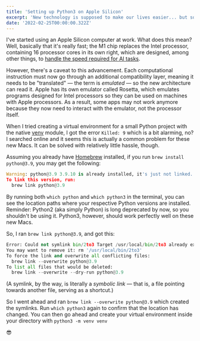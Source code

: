 ```yaml
---
title: 'Setting up Python3 on Apple Silicon'
excerpt: 'New technology is supposed to make our lives easier... but sometimes, you wish it wouldn''t bother. Don''t let Apple Silicon get in your way!'
date: '2022-02-25T00:00:00.322Z'
---
```


I've started using an Apple Silicon computer at work. What does this mean? Well, basically that it's really fast; the M1 chip replaces the Intel processor, containing 16 processor cores in its own right, which are designed, among other things, to [handle the speed required for AI tasks](https://uk.pcmag.com/laptops/129888/what-is-the-apple-m1-chip).

However, there's a caveat to this advancement. Each computational instruction must now go through an additional compatibility layer, meaning it needs to be "translated" — the term is *emulated* — so the new architecture can read it. Apple has its own emulator called Rosetta, which emulates programs designed for Intel processors so they can be used on machines with Apple processors. As a result, some apps may not work anymore because they now need to interact with the emulator, not the processor itself.

When I tried creating a virtual environment for a small Python project with the native [venv](https://docs.python.org/3/library/venv.html) module, I got the error `Killed: 9` which is a bit alarming, no? I searched online and it seems this is actually a common problem for these new Macs. It can be solved with relatively little hassle, though.

Assuming you already have [Homebrew](https://brew.sh/) installed, if you run `brew install python@3.9`, you may get the following:

```python
Warning: python@3.9 3.9.10 is already installed, it's just not linked. 
To link this version, run: 
  brew link python@3.9
```

By running both `which python` and `which python3` in the terminal, you can see the location paths where your respective Python versions are installed. Reminder: Python2 (aka simply Python) is long deprecated by now, so you shouldn't be using it. Python3, however, should work perfectly well on these new Macs.

So, I ran `brew link python@3.9`, and got this:

```python
Error: Could not symlink bin/2to3 Target /usr/local/bin/2to3 already exists. 
You may want to remove it: rm '/usr/local/bin/2to3' 
To force the link and overwrite all conflicting files: 
  brew link --overwrite python@3.9 
To list all files that would be deleted: 
  brew link --overwrite --dry-run python@3.9
```

(A symlink, by the way, is literally a *symbolic link* — that is, a file pointing towards another file, serving as a shortcut.)

So I went ahead and ran `brew link --overwrite python@3.9` which created the symlinks. Run `which python3` again to confirm that the location has changed. You can then go ahead and create your virtual environment inside your directory with `python3 -m venv venv`

😎
